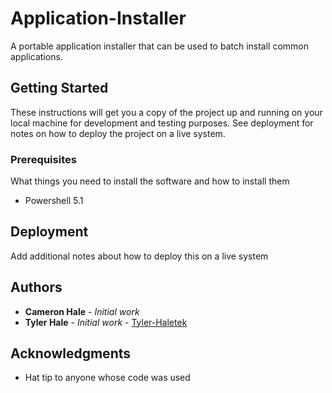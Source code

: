 # Application-Installer

A portable application installer that can be used to batch install common applications.

## Getting Started

These instructions will get you a copy of the project up and running on your local machine for development and testing purposes. See deployment for notes on how to deploy the project on a live system.

### Prerequisites

What things you need to install the software and how to install them

* Powershell 5.1

## Deployment

Add additional notes about how to deploy this on a live system

## Authors

* **Cameron Hale** - *Initial work*
* **Tyler Hale** - *Initial work* - [Tyler-Haletek](https://github.com/Tyler-Haletek)

## Acknowledgments

* Hat tip to anyone whose code was used
